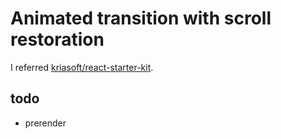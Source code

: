 # Animated transition with scroll restoration

I referred [kriasoft/react-starter-kit](https://github.com/kriasoft/react-starter-kit).

## todo

- prerender
